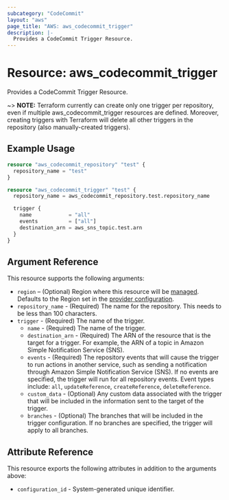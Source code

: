 ```yaml
---
subcategory: "CodeCommit"
layout: "aws"
page_title: "AWS: aws_codecommit_trigger"
description: |-
  Provides a CodeCommit Trigger Resource.
---
```


# Resource: aws_codecommit_trigger

Provides a CodeCommit Trigger Resource.

~> **NOTE:** Terraform currently can create only one trigger per repository, even if multiple aws_codecommit_trigger resources are defined. Moreover, creating triggers with Terraform will delete all other triggers in the repository (also manually-created triggers).

## Example Usage

```terraform
resource "aws_codecommit_repository" "test" {
  repository_name = "test"
}

resource "aws_codecommit_trigger" "test" {
  repository_name = aws_codecommit_repository.test.repository_name

  trigger {
    name            = "all"
    events          = ["all"]
    destination_arn = aws_sns_topic.test.arn
  }
}
```

## Argument Reference

This resource supports the following arguments:

* `region` – (Optional) Region where this resource will be [managed](https://docs.aws.amazon.com/general/latest/gr/rande.html#regional-endpoints). Defaults to the Region set in the [provider configuration](https://registry.terraform.io/providers/hashicorp/aws/latest/docs#aws-configuration-reference).
* `repository_name` - (Required) The name for the repository. This needs to be less than 100 characters.
* `trigger` - (Required) The name of the trigger.
    * `name` - (Required) The name of the trigger.
    * `destination_arn` - (Required) The ARN of the resource that is the target for a trigger. For example, the ARN of a topic in Amazon Simple Notification Service (SNS).
    * `events` - (Required) The repository events that will cause the trigger to run actions in another service, such as sending a notification through Amazon Simple Notification Service (SNS). If no events are specified, the trigger will run for all repository events. Event types include: `all`, `updateReference`, `createReference`, `deleteReference`.
    * `custom_data` - (Optional) Any custom data associated with the trigger that will be included in the information sent to the target of the trigger.
    * `branches` - (Optional) The branches that will be included in the trigger configuration. If no branches   are specified, the trigger will apply to all branches.

## Attribute Reference

This resource exports the following attributes in addition to the arguments above:

* `configuration_id` - System-generated unique identifier.
